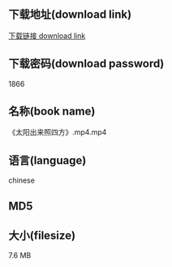## 下载地址(download link)
[下载链接 download link](https://tutu365.netlify.app/?s=%E3%80%8A%E5%A4%AA%E9%98%B3%E5%87%BA%E6%9D%A5%E7%85%A7%E5%9B%9B%E6%96%B9%E3%80%8B.mp4)

## 下载密码(download password)
1866

## 名称(book name)
《太阳出来照四方》.mp4.mp4

## 语言(language)
chinese

## MD5


## 大小(filesize)
7.6 MB
